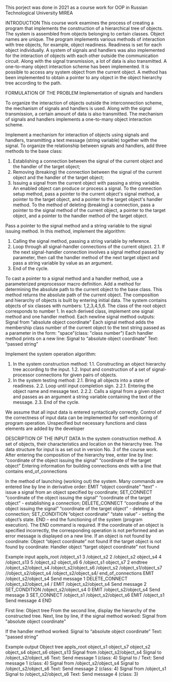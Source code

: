 This porject was done in 2021 as a course work for OOP in Russian Technological University MIREA


INTRODUCTION
This course work examines the process of creating a program that implements the construction of a hierarchical tree of objects.
The system is assembled from objects belonging to certain classes. Object names are unique. 
The program implements various methods of interaction with tree objects, for example, object readiness. Readiness is set for each object individually. 
A system of signals and handlers was also implemented for the interaction of objects with each other outside the communication circuit. 
Along with the signal transmission, a lot of data is also transmitted. A one-to-many object interaction scheme has been implemented. 
It is possible to access any system object from the current object. 
A method has been implemented to obtain a pointer to any object in the object hierarchy tree according to the path.

FORMULATION OF THE PROBLEM
Implementation of signals and handlers

To organize the interaction of objects outside the interconnection scheme, the mechanism of signals and handlers is used. 
Along with the signal transmission, a certain amount of data is also transmitted. 
The mechanism of signals and handlers implements a one-to-many object interaction scheme.

Implement a mechanism for interaction of objects using signals and handlers, transmitting a text message (string variable) together with the signal.
To organize the relationship between signals and handlers, add three methods to the base class:
1. Establishing a connection between the signal of the current object and the handler of the target object;
2. Removing (breaking) the connection between the signal of the current object and the handler of the target object;
3. Issuing a signal from the current object with passing a string variable. An enabled object can produce or process a signal.
To the connection setup method, pass a pointer to the current object's signal method, a pointer to the target object, and a pointer to the target object's handler method.
To the method of deleting (breaking) a connection, pass a pointer to the signal method of the current object, a pointer to the target object, and a pointer to the handler method of the target object.

Pass a pointer to the signal method and a string variable to the signal issuing method. In this method, implement the algorithm:

1. Calling the signal method, passing a string variable by reference.
2. Loop through all signal-handler connections of the current object.
    2.1. If the next signal-handler connection involves a signal method passed by parameter, then call the handler method of the next target object and pass a string variable by value as an argument.
3. End of the cycle.

To cast a pointer to a signal method and a handler method, use a parameterized preprocessor macro definition.
Add a method for determining the absolute path to the current object to the base class. This method returns the absolute path of the current object.
The composition and hierarchy of objects is built by entering initial data.
The system contains objects of six classes with numbers: 1,2,3,4,5,6. The class of the root object corresponds to number 1. In each derived class, implement one signal method and one handler method.
Each newline signal method outputs:
Signal from "absolute object coordinate"
Each signal method adds the membership class number of the current object to the text string passed as a parameter in the form:
"space"(class: "class number")
Each handler method prints on a new line:
Signal to “absolute object coordinate” Text: “passed string”

Implement the system operation algorithm:

1. In the system construction method:
    1.1. Constructing an object hierarchy tree according to the input.
    1.2. Input and construction of a set of signal-processor connections for given pairs of objects.
2. In the system testing method:
    2.1. Bring all objects into a state of readiness.
    2.2. Loop until input completion sign.
         2.2.1. Entering the object name and message text.
         2.2.2. Calls a signal from a given object and passes as an argument a string variable containing the text of the message.
    2.3. End of the cycle.
  
We assume that all input data is entered syntactically correctly. Control of the correctness of input data can be implemented for self-monitoring of program operation.
Unspecified but necessary functions and class elements are added by the developer


DESCRIPTION OF THE INPUT DATA
In the system construction method.
A set of objects, their characteristics and location on the hierarchy tree. The data structure for input is as set out in version No. 3 of the course work.
After entering the composition of the hierarchy tree, enter line by line:
“coordinate of the object issuing the signal” “coordinate of the target object”
Entering information for building connections ends with a line that contains
end_of_connections

In the method of launching (working out) the system.
Many commands are entered line by line in derivative order:
EMIT “object coordinate” “text” - issue a signal from an object specified by coordinate;
SET_CONNECT “coordinate of the object issuing the signal” “coordinate of the target object” - establishing a connection;
DELETE_CONNECT “coordinate of the object issuing the signal” “coordinate of the target object” - deleting a connection;
SET_CONDITION “object coordinate” “state value” - setting the object’s state.
END – end the functioning of the system (program execution).
The END command is required.
If the coordinate of an object is specified incorrectly, the corresponding operation is not performed and an error message is displayed on a new line.
If an object is not found by coordinate:
Object “object coordinate” not found
If the target object is not found by coordinate:
Handler object “target object coordinate” not found


Example input
appls_root
/object_s1 3
/object_s2 2
/object_s2 object_s4 4
/object_s13 5
/object_s2 object_s6 6
/object_s1 object_s7 2
endtree
/object_s2/object_s4 /object_s2/object_s6
/object_s2 /object_s1/object_s7
//object_s2/object_s4
/object_s2/object_s4/
end_of_connections
EMIT /object_s2/object_s4 Send message 1
DELETE_CONNECT /object_s2/object_s4 /
EMIT /object_s2/object_s4 Send message 2
SET_CONDITION /object_s2/object_s4 0
EMIT /object_s2/object_s4 Send message 3
SET_CONNECT /object_s1 /object_s2/object_s6
EMIT /object_s1 Send message 4
END

First line:
Object tree
From the second line, display the hierarchy of the constructed tree.
Next, line by line, if the signal method worked:
Signal from "absolute object coordinate"

If the handler method worked:
Signal to “absolute object coordinate” Text: “passed string”


Example output
Object tree
appls_root
     object_s1
         object_s7
     object_s2
         object_s4
         object_s6
     object_s13
Signal from /object_s2/object_s4
Signal to /object_s2/object_s6 Text: Send message 1 (class: 4)
Signal to / Text: Send message 1 (class: 4)
Signal from /object_s2/object_s4
Signal to /object_s2/object_s6 Text: Send message 2 (class: 4)
Signal from /object_s1
Signal to /object_s2/object_s6 Text: Send message 4 (class: 3)
